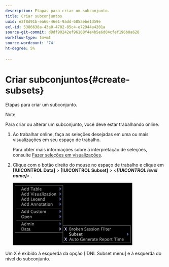 ```yaml
---
description: Etapas para criar um subconjunto.
title: Criar subconjuntos
uuid: e2f8d91b-ea66-46e1-9add-685aebe1d59e
exl-id: 5386638a-43a0-4702-85c4-e72944a4201a
source-git-commit: d9df90242ef96188f4e4b5e6d04cfef196b0a628
workflow-type: tm+mt
source-wordcount: '74'
ht-degree: 5%

---
```


# Criar subconjuntos{#create-subsets}

Etapas para criar um subconjunto.

>[!NOTE]
>
>Para criar ou alterar um subconjunto, você deve estar trabalhando online.

1. Ao trabalhar online, faça as seleções desejadas em uma ou mais visualizações em seu espaço de trabalho.

   Para obter mais informações sobre a interpretação de seleções, consulte [Fazer seleções em visualizações](../../../../home/c-get-started/c-vis/c-sel-vis/c-sel-vis.md#concept-012870ec22c7476e9afbf3b8b2515746).

1. Clique com o botão direito do mouse no espaço de trabalho e clique em **[!UICONTROL Data]** > **[!UICONTROL Subset]** > *&lt;**[!UICONTROL level name]**>*
.

   ![](assets/mnu_Subset.png)

Um X é exibido à esquerda da opção [!DNL Subset menu] e à esquerda do nível do subconjunto.
